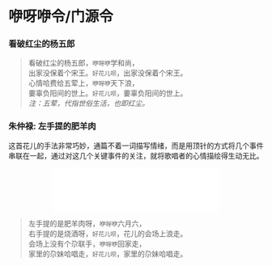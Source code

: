 # 咿呀咿令/门源令  

### 看破红尘的杨五郎  
> 看破红尘的杨五郎，`咿呀咿`学和尚，  
> 出家没保着个宋王。`好花儿呗`，出家没保着个宋王。  
> 心情哈费给五荤上，`咿呀咿`天下浪，  
> 嫑辜负阳间的世上。`好花儿呗`，嫑辜负阳间的世上。  
_注：五荤，代指世俗生活，也即红尘。_  

### 朱仲禄: 左手提的肥羊肉  
这首花儿的手法非常巧妙，通篇不着一词描写情绪，而是用顶针的方式将几个事件串联在一起，通过对这几个关键事件的关注，就将歌唱者的心情描绘得生动无比。
<center>
<iframe frameborder="no" border="0" marginwidth="0" marginheight="0" width="330" height="86" src="//music.163.com/outchain/player?type=2&id=195763&auto=1&height=66"></iframe>
</center>

> 左手提的是肥羊肉呀，`咿呀咿`六月六，  
> 右手提的是烧酒呀，`好花儿呗`，花儿的会场上浪走。  
> 会场上没有个尕联手，`咿呀咿`回家走，  
> 家里的尕妹哈唱走，`好花儿呗`，家里的尕妹哈唱走。  